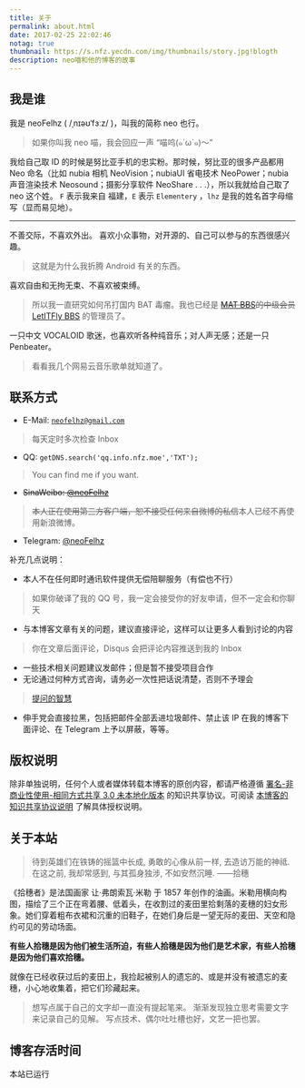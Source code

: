 ```yaml
---
title: 关于
permalink: about.html
date: 2017-02-25 22:02:46
notag: true
thumbnail: https://s.nfz.yecdn.com/img/thumbnails/story.jpg!blogth
description: neo喵和他的博客的故事
---
```


<script src="https://cdnjs.cat.net/ajax/libs/aplayer/1.6.0/APlayer.min.js"></script>
<script src="https://api.i-meto.com/music/aplayer.min.js"></script>

<div class="aplayer" data-title="愚弄者x愚弄者" data-author="洛天依 / 桑葚上的猴子" data-pic="https://ww1.sinaimg.cn/large/0060lm7Tly1fk7973eouqj30so0qpjt5.jpg" data-url="https://fuckalisummer.nfz.yecdn.com/music/%E6%84%9A%E5%BC%84%E8%80%85.mp3" data-lrc="https://fuckalisummer.nfz.yecdn.com/music/%E3%80%90%E6%B4%9B%E5%A4%A9%E4%BE%9D%E5%8E%9F%E5%88%9B%E6%9B%B2%E3%80%91%E6%84%9A%E5%BC%84%E8%80%85x%E6%84%9A%E5%BC%84%E8%80%85%20%EF%BC%88%E6%A1%91%E8%91%9A%E4%B8%8A%E7%9A%84%E7%8C%B4%E5%AD%90%EF%BC%89%E3%80%90%E4%B8%80%E5%9B%BEpv%E4%BB%98%E3%80%91.lrc" data-autoplay="false"></div>

## 我是谁

我是 neoFelhz ( /ˌnɪəʊˈfɜːz/ )，叫我的简称 neo 也行。

> 如果你叫我 neo 喵，我会回应一声 “喵呜(๑´ω`๑)～”

我给自己取 ID 的时候是努比亚手机的忠实粉。那时候，努比亚的很多产品都用 Neo 命名（比如 nubia 相机 NeoVision；nubiaUI 省电技术 NeoPower；nubia 声音渲染技术 Neosound；摄影分享软件 NeoShare . . .），所以我就给自己取了 neo 这个姓。
`F` 表示我来自 福建，`E` 表示 `Elementery` ，`lhz` 是我的姓名首字母缩写（显而易见地）。

----

不善交际，不喜欢外出。
喜欢小众事物，对开源的、自己可以参与的东西很感兴趣。

> 这就是为什么我折腾 Android 有关的东西。

喜欢自由和无拘无束、不喜欢被束缚。

> 所以我一直研究如何吊打国内 BAT 毒瘤。我也已经是 ~~[MAT BBS](https://mat.letitfly.me)的中级会员~~ [LetITFly BBS](https://bbs.letitfly.me) 的管理员了。

一只中文 VOCALOID 歌迷，也喜欢听各种纯音乐；对人声无感；还是一只 Penbeater。

> 看看我几个网易云音乐歌单就知道了。

## 联系方式

- E-Mail: [`neofelhz@gmail.com`](mailto:neofelhz@gmail.com)
> 每天定时多次检查 Inbox
- QQ: `getDNS.search('qq.info.nfz.moe','TXT');`
> You can find me if you want.
- ~~SinaWeibo: [@neoFelhz](http://weibo.com/neoFelhz)~~
> ~~本人正在使用第三方客户端，恕不接受任何来自微博的私信~~本人已经不再使用新浪微博。
- Telegram: [@neoFelhz](https://telegram.me/neoFelhz)

补充几点说明：

- 本人不在任何即时通讯软件提供无偿陪聊服务（有偿也不行）
> 如果你破译了我的 QQ 号，我一定会接受你的好友申请，但不一定会和你聊天
- 与本博客文章有关的问题，建议直接评论，这样可以让更多人看到讨论的内容
> 你在文章后面评论，Disqus 会把评论内容推送到我的 Inbox
- 一些技术相关问题建议发邮件；但是暂不接受项目合作
- 无论通过何种方式咨询，请务必一次性把话说清楚，否则不予理会
> [提问的智慧](https://gist.github.com/zer4tul/95ffaa741c836dc6ab3b) 
- 伸手党会直接拉黑，包括把邮件全部丢进垃圾邮件、禁止该 IP 在我的博客下面评论、在 Telegram 上予以屏蔽，等等。

## 版权说明

除非单独说明，任何个人或者媒体转载本博客的原创内容，都请严格遵循 [署名-非商业性使用-相同方式共享 3.0 未本地化版本](http://creativecommons.org/licenses/by-nc-sa/3.0/deed.zh) 的知识共享协议。可阅读 [本博客的知识共享协议说明](https://blog.nfz.moe/creativecommons.html) 了解具体授权说明。

## 关于本站

> 待到英雄们在铁铸的摇篮中长成,
> 勇敢的心像从前一样,
> 去造访万能的神祗.
> 在这之前,
> 我却常感到,
> 与其孤身独涉,
> 不如安然沉睡.
> ——拾穗

《拾穗者》是法国画家 让·弗朗索瓦·米勒 于 1857 年创作的油画。米勒用横向构图，描绘了三个正在弯着腰、低着头，在收割过的麦田里拾剩落的麦穗的妇女形象。她们穿着粗布衣裙和沉重的旧鞋子，在她们身后是一望无际的麦田、天空和隐约可见的劳动场面。

**有些人拾穗是因为他们被生活所迫，有些人拾穗是因为他们是艺术家，有些人拾穗是因为他们喜欢拾穗。**

就像在已经收获过后的麦田上，我捡起被别人的遗忘的、或是并没有被遗忘的麦穗，小心地收集着，把它们珍藏起来。

> 想写点属于自己的文字却一直没有提起笔来。
> 渐渐发现独立思考需要文字来记录自己的见解。
> 写点技术、偶尔吐吐槽也好，文艺一把也罢。

## 博客存活时间

<script>function secondToDate(second){if(!second){return 0}var time=new Array(0,0,0,0,0);if(second>=365*24*3600){time[0]=parseInt(second/(365*24*3600));second%=365*24*3600}if(second>=24*3600){time[1]=parseInt(second/(24*3600));second%=24*3600}if(second>=3600){time[2]=parseInt(second/3600);second%=3600}if(second>=60){time[3]=parseInt(second/60);second%=60}if(second>0){time[4]=second}return time};function setTime(){var create_time=Math.round(new Date(Date.UTC(2016,08,15,20,14,19)).getTime()/1000);var timestamp=Math.round((new Date().getTime()+8*60*60*1000)/1000);currentTime=secondToDate((timestamp-create_time));currentTimeHtml=currentTime[0]+'年'+currentTime[1]+'天'+currentTime[2]+'时'+currentTime[3]+'分'+currentTime[4]+'秒';document.getElementById("htmer_time").innerHTML=currentTimeHtml}setInterval(setTime,1000);</script>

本站已运行 **<span class="sidebar-badge" id="htmer_time"></span>**

